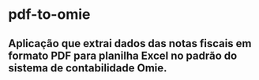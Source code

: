 # pdf-to-omie

## Aplicação que extrai dados das notas fiscais em formato PDF para planilha Excel no padrão do sistema de contabilidade Omie.
